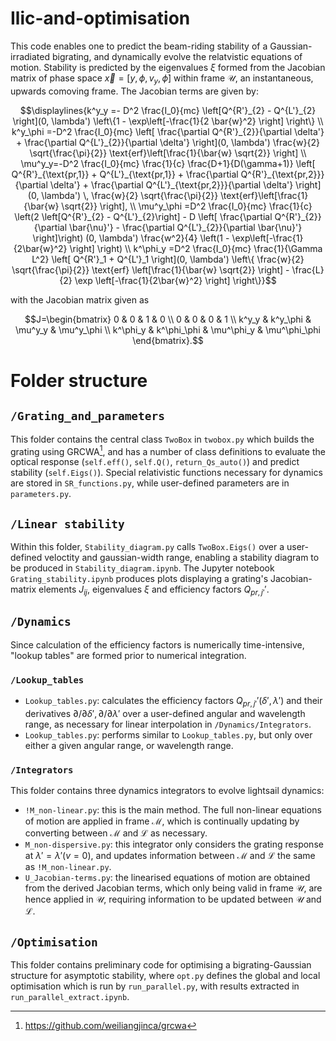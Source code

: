 # Ilic-and-optimisation

This code enables one to predict the beam-riding stability of a Gaussian-irradiated bigrating, and dynamically evolve the relatvistic equations of motion. Stability is predicted by the eigenvalues $\xi$ formed from the Jacobian matrix of phase space $\vec{x}=[y,\phi,v_y,\dot{\phi}]$ within frame $\mathcal{U}$, an instantaneous, upwards comoving frame. The Jacobian terms are given by: 

```math
\displaylines{k^y_y =- D^2 \frac{I_0}{mc} \left[Q^{R'}_{2} - Q^{L'}_{2} \right](0, \lambda') \left\{1 - \exp\left[-\frac{1}{2 \bar{w}^2} \right] \right\} \\
    k^y_\phi =-D^2 \frac{I_0}{mc} \left[ \frac{\partial Q^{R'}_{2}}{\partial \delta'} + \frac{\partial Q^{L'}_{2}}{\partial \delta'} \right](0, \lambda') \frac{w}{2} \sqrt{\frac{\pi}{2}} \text{erf}\left[\frac{1}{\bar{w} \sqrt{2}}  \right] \\
    \mu^y_y=-D^2 \frac{I_0}{mc} \frac{1}{c} \frac{D+1}{D(\gamma+1)} \left[ Q^{R'}_{\text{pr,1}} + Q^{L'}_{\text{pr,1}} + \frac{\partial Q^{R'}_{\text{pr,2}}}{\partial \delta'} + \frac{\partial Q^{L'}_{\text{pr,2}}}{\partial \delta'} \right](0, \lambda')
    \, \frac{w}{2} \sqrt{\frac{\pi}{2}} \text{erf}\left[\frac{1}{\bar{w} \sqrt{2}} \right],  \\
    \mu^y_\phi =D^2 \frac{I_0}{mc} \frac{1}{c} \left(2 \left[Q^{R'}_{2} - Q^{L'}_{2}\right] - D \left[ \frac{\partial  Q^{R'}_{2}}{\partial \bar{\nu}'} - \frac{\partial  Q^{L'}_{2}}{\partial \bar{\nu}'} \right]\right) (0, \lambda') \frac{w^2}{4} \left(1 - \exp\left[-\frac{1}{2\bar{w}^2} \right] \right) \\
    k^\phi_y =D^2 \frac{I_0}{mc} \frac{1}{\Gamma L^2} \left[ Q^{R'}_1 + Q^{L'}_1 \right](0, \lambda') \left\{ \frac{w}{2} \sqrt{\frac{\pi}{2}} \text{erf} \left[\frac{1}{\bar{w} \sqrt{2}} \right] - \frac{L}{2} \exp \left[-\frac{1}{2\bar{w}^2} \right] \right\}}
```

with the Jacobian matrix given as 
```math
J=\begin{bmatrix}
    0 & 0 & 1 & 0 \\
    0 & 0 & 0 & 1 \\
    k^y_y & k^y_\phi & \mu^y_y & \mu^y_\phi \\
    k^\phi_y & k^\phi_\phi & \mu^\phi_y & \mu^\phi_\phi 
\end{bmatrix}.
```

# Folder structure

## `/Grating_and_parameters`
This folder contains the central class ``TwoBox`` in ``twobox.py`` which builds the grating using GRCWA[^1], and has a number of class definitions to evaluate the optical response (``self.eff()``, ``self.Q()``, ``return_Qs_auto()``) and predict stability (``self.Eigs()``). Special relativistic functions necessary for dynamics are stored in ``SR_functions.py``, while user-defined parameters are in ``parameters.py``. 

## ``/Linear stability``
Within this folder, ``Stability_diagram.py`` calls ``TwoBox.Eigs()`` over a user-defined veloctity and gaussian-width range, enabling a stability diagram to be produced in ``Stability_diagram.ipynb``. The Jupyter notebook ``Grating_stability.ipynb`` produces plots displaying a grating's Jacobian-matrix elements $J_{ij}$, eigenvalues $\xi$ and efficiency factors $Q_{pr,j'}'$.

## ``/Dynamics``
Since calculation of the efficiency factors is numerically time-intensive, "lookup tables" are formed prior to numerical integration.

### ``/Lookup_tables``
- `Lookup_tables.py`: calculates the efficiency factors $Q_{pr,j'}'(\delta',\lambda')$ and their derivatives $\partial / \partial \delta', \partial / \partial \lambda'$ over a user-defined angular and wavelength range, as necessary for linear interpolation in ``/Dynamics/Integrators``.
- `Lookup_tables.py`: performs similar to `Lookup_tables.py`, but only over either a given angular range, or wavelength range.

### ``/Integrators``
This folder contains three dynamics integrators to evolve lightsail dynamics:
- `!M_non-linear.py`: this is the main method. The full non-linear equations of motion are applied in frame $\mathcal{M}$, which is continually updating by converting between $\mathcal{M}$ and $\mathcal{L}$ as necessary.
- `M_non-dispersive.py`: this integrator only considers the grating response at $\lambda'=\lambda'(v=0)$, and updates information between $\mathcal{M}$ and $\mathcal{L}$ the same as `!M_non-linear.py`.
- `U_Jacobian-terms.py`: the linearised equations of motion are obtained from the derived Jacobian terms, which only being valid in frame $\mathcal{U}$, are hence applied in $\mathcal{U}$, requiring information to be updated between $\mathcal{U}$ and $\mathcal{L}$.

## ``/Optimisation``
This folder contains preliminary code for optimising a bigrating-Gaussian structure for asymptotic stability, where `opt.py` defines the global and local optimisation which is run by `run_parallel.py`, with results extracted in `run_parallel_extract.ipynb`.

[^1]: https://github.com/weiliangjinca/grcwa
